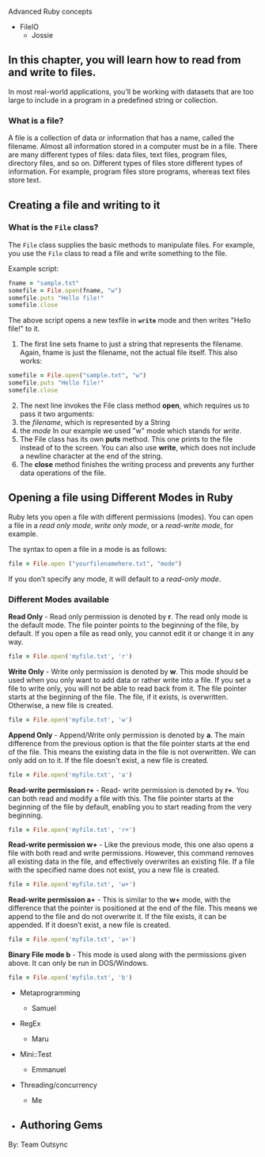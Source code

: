 Advanced Ruby concepts

 - FileIO
    - Jossie
    
## In this chapter, you will learn how to read from and write to files.
In most real-world applications, you’ll be working with datasets that are too large to include in a program in a predefined string or collection.

### What is a file?
A file is a collection of data or information that has a name, called the filename. Almost all information stored in a computer must be in a file.
There are many different types of files: data files, text files, program files, directory files, and so on. Different types of files store different types of information. For example, program files store programs, whereas text files store text.

## Creating a file and writing to it
### What is the `File` class?
The `File` class supplies the basic methods to manipulate files. For example, you use the `File` class to read a file and write something to the file.

Example script:
```ruby
fname = "sample.txt"
somefile = File.open(fname, "w")
somefile.puts "Hello file!"
somefile.close
```
The above script opens a new texfile in **`write`** mode and then writes "Hello file!" to it.


1. The first line sets fname to just a string that represents the filename. Again, fname is just the filename, not the actual file itself. This also works:
  ```ruby
  somefile = File.open("sample.txt", "w")
  somefile.puts "Hello file!"
  somefile.close
  ```
2. The next line invokes the File class method **open**, which requires us to pass it two arguments:
  1. the *filename*, which is represented by a String
  2. the *mode*
  In our example we used "w" mode which stands for *write*.
3. The File class has its own **puts** method. This one prints to the file instead of to the screen.
   You can also use **write**, which does not include a newline character at the end of the string.
4. The **close** method finishes the writing process and prevents any further data operations of the file.

## Opening a file using Different Modes in Ruby
Ruby lets you open a file with different permissions (modes). You can open a file in a *read only mode*, *write only mode*, or a *read-write mode*, for example.

The syntax to open a file in a mode is as follows:
```ruby
file = File.open ("yourfilenamehere.txt", "mode")
```
If you don’t specify any mode, it will default to a *read-only mode*.

### Different Modes available
**Read Only** - Read only permission is denoted by **r**. The read only mode is the default mode. The file pointer points to the beginning of the file, by default. If you open a file as read only, you cannot edit it or change it in any way.
```ruby
file = File.open('myfile.txt', 'r')
```

**Write Only** - Write only permission is denoted by **w**. This mode should be used when you only want to add data or rather write into a file. If you set a file to write only, you will not be able to read back from it. The file pointer starts at the beginning of the file. The file, if it exists, is overwritten. Otherwise, a new file is created.
```ruby
file = File.open('myfile.txt', 'w')
```

**Append Only** - Append/Write only permission  is denoted by **a**. The main difference from the previous option is that the file pointer starts at the end of the file. This means the existing data in the file is not overwritten. We can only add on to it. If the file doesn't exist, a new file is created.
```ruby
file = File.open('myfile.txt', 'a')
```

**Read-write permission r+** - Read- write permission is denoted by **r+**. You can both read and modify a file with this. The file pointer starts at the beginning of the file by default, enabling you to start reading from the very beginning.
```ruby
file = File.open('myfile.txt', 'r+')
```

**Read-write permission w+** - Like the previous mode, this one also opens a file with both read and write permissions. However, this command removes all existing data in the file, and effectively overwrites an existing file. If a file with the specified name does not exist, you a new file is created.
```ruby
file = File.open('myfile.txt', 'w+')
```

**Read-write permission a+** - This is similar to the **w+** mode, with the difference that the pointer is positioned at the end of the file. This means we append to the file and do not overwrite it. If the file exists, it can be appended. If it doesn’t exist, a new file is created.
```ruby
file = File.open('myfile.txt', 'a+')
```

**Binary File mode b** - This mode is used along with the permissions given above. It can only be run in DOS/Windows.
```ruby
file = File.open('myfile.txt', 'b')
```






 - Metaprogramming
    - Samuel

 - RegEx
 	- Maru

 - Mini::Test
 	- Emmanuel

 - Threading/concurrency
 	- Me

 - Authoring Gems
    - 

 
By: Team Outsync
